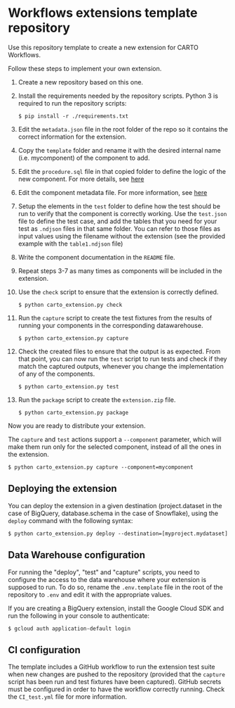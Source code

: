 # Workflows extensions template repository

Use this repository template to create a new extension for CARTO Workflows.

Follow these steps to implement your own extension.

1. Create a new repository based on this one.
1. Install the requirements needed by the repository scripts. Python 3 is required to run the repository scripts:

    `$ pip install -r ./requirements.txt`

1. Edit the `metadata.json` file in the root folder of the repo so it contains the correct information for the extension.
1. Copy the `template` folder and rename it with the desired internal name (i.e. mycomponent) of the component to add.
1. Edit the `procedure.sql` file in that copied folder to define the logic of the new component. For more details, see [here](./doc/procedure.md)
1. Edit the component metadata file. For more information, see [here](./doc/component_metadata.md)
1. Setup the elements in the `test` folder to define how the test should be run to verify that the component is correctly working. Use the `test.json` file to define the test case, and add the tables that you need for your test as `.ndjson` files in that same folder. You can refer to those files as input values using the filename without the extension (see the provided example with the `table1.ndjson` file)
1. Write the component documentation in the `README` file.
1. Repeat steps 3-7 as many times as components will be included in the extension.
1. Use the `check` script to ensure that the extension is correctly defined.

    `$ python carto_extension.py check`

1. Run the `capture` script to create the test fixtures from the results of running your components in the corresponding datawarehouse.

    `$ python carto_extension.py capture`

1. Check the created files to ensure that the output is as expected. From that point, you can now run the `test` script to run tests and check if they match the captured outputs, whenever you change the implementation of any of the components.

    `$ python carto_extension.py test`

1. Run the `package` script to create the `extension.zip` file.

    `$ python carto_extension.py package`

Now you are ready to distribute your extension.

The `capture` and `test` actions support a `--component` parameter, which will make them run only for the selected component, instead of all the ones in the extension.

`$ python carto_extension.py capture --component=mycomponent`

## Deploying the extension

You can deploy the extension in a given destination (project.dataset in the case of BigQuery, database.schema in the case of Snowflake), using the `deploy` command with the following syntax:

`$ python carto_extension.py deploy --destination=[myproject.mydataset]`

## Data Warehouse configuration

For running the "deploy", "test" and "capture" scripts, you need to configure the access to the data warehouse where your extension is supposed to run. To do so, rename the `.env.template` file in the root of the repository to `.env` and edit it with the appropriate values.

If you are creating a BigQuery extension, install the Google Cloud SDK and run the following in your console to authenticate:

`$ gcloud auth application-default login`

## CI configuration

The template includes a GitHub workflow to run the extension test suite when new changes are pushed to the repository (provided that the `capture` script has been run and test fixtures have been captured). GitHub secrets must be configured in order to have the workflow correctly running. Check the `CI_test.yml` file for more information.
